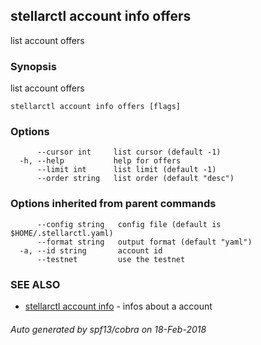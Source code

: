 ## stellarctl account info offers

list account offers

### Synopsis


list account offers

```
stellarctl account info offers [flags]
```

### Options

```
      --cursor int     list cursor (default -1)
  -h, --help           help for offers
      --limit int      list limit (default -1)
      --order string   list order (default "desc")
```

### Options inherited from parent commands

```
      --config string   config file (default is $HOME/.stellarctl.yaml)
      --format string   output format (default "yaml")
  -a, --id string       account id
      --testnet         use the testnet
```

### SEE ALSO
* [stellarctl account info](stellarctl_account_info.md)	 - infos about a account

###### Auto generated by spf13/cobra on 18-Feb-2018
